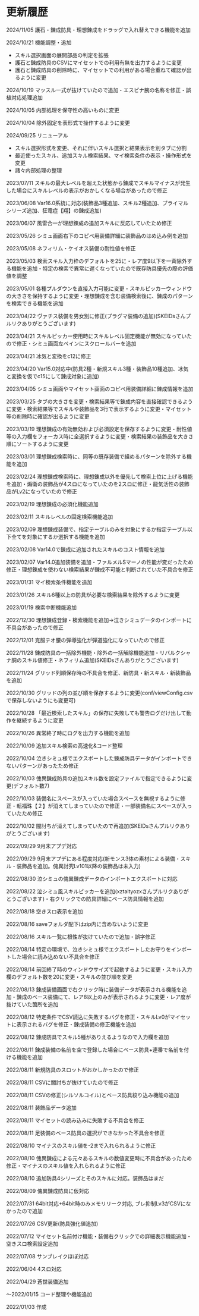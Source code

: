 # 更新履歴

2024/11/05 護石・錬成防具・理想錬成をドラッグで入れ替えできる機能を追加

2024/10/21 機能調整・追加
 - スキル選択画面の展開部品の判定を拡張
 - 護石と錬成防具のCSVにマイセットでの利用有無を出力するように変更
 - 護石と錬成防具の削除時に、マイセットでの利用がある場合重ねて確認が出るように変更
 
2024/10/19 マッスル一式が抜けていたので追加・エスピナ腕の名称を修正・誤植対応処理追加

2024/10/05 内部処理を保守性の高いものに変更

2024/10/04 除外固定を表形式で操作するように変更

2024/09/25 リニューアル
- スキル選択形式を変更、それに伴いスキル選択と結果表示を別タブに分割
- 最近使ったスキル、追加スキル検索結果、マイ検索条件の表示・操作形式を変更
- 諸々内部処理の整理

2023/07/11 スキルの最大レベルを超えた状態から錬成でスキルマイナスが発生した場合にスキルレベルの表示がおかしくなる場合があったので修正

2023/06/08 Var16.0系統に対応(装飾品3種追加、スキル2種追加、プライマルシリーズ追加、狂竜症【翔】の錬成追加)

2023/06/07 風雷合一が理想錬成の追加スキルに反応していたため修正

2023/05/26 シミュ画面右下のコピペ用装備詳細に装飾品のはめ込み例を追加

2023/05/08 ネフィリム・ケイオス装備の耐性値を修正

2023/05/03 検索スキル入力枠のデフォルトを25に・レア度9以下を一斉除外する機能を追加・特定の検索で異常に遅くなっていたので既存防具優先の際の評価値を調整

2023/05/01 各種プルダウンを直接入力可能に変更・スキルピッカーウィンドウの大きさを保持するように変更・理想錬成を含む装備検索後に、錬成のパターンを検索できる機能を追加

2023/04/22 ヴァチス装備を男女別に修正(プラグマ装備の追加)(SKEIDsさんプルリクありがとうございます)

2023/04/21 スキルピッカー使用時にスキルレベル固定機能が無効になっていたので修正・シミュ画面左ペインにスクロールバーを追加

2023/04/21 冰気と変換をc12に修正

2023/04/20 Var15.0対応中(防具2種・新規スキル3種・装飾品10種追加、冰気と変換を仮でc15にして錬成対象に追加)

2023/04/05 シミュ画面やマイセット画面のコピペ用装備詳細に錬成情報を追加

2023/03/25 タブの大きさを変更・検索結果等で錬成内容を直接確認できるように変更・検索結果等でスキルや装飾品を3行で表示するように変更・マイセット等の削除時に確認が出るように変更

2023/03/19 理想錬成の有効無効および必須設定を保存するように変更・耐性値等の入力欄をフォーカス時に全選択するように変更・検索結果の装飾品を大きさ順にソートするように変更

2023/03/01 理想錬成検索時に、同等の既存装備で組めるパターンを除外する機能を追加

2023/02/24 理想錬成検索時に、理想錬成以外を優先して検索上位に上げる機能を追加・煽衛の装飾品が4スロになっていたのを2スロに修正・龍気活性の装飾品がLv2になっていたので修正

2023/02/19 理想錬成の必須化機能追加

2023/02/11 スキルレベルの固定検索機能追加

2023/02/09 理想錬成装備で、指定テーブルのみを対象にするか指定テーブル以下全てを対象にするか選択する機能を追加

2023/02/08 Var14.0で錬成に追加されたスキルのコスト情報を追加

2023/02/07 Var14.0追加装備を追加・ファルメルSマーノの性能が変だったため修正・理想錬成を使わない検索結果が錬成不可能と判断されていた不具合を修正

2023/01/31 マイ検索条件機能を追加

2023/01/26 スキル6種以上の防具が必要な検索結果を除外するように変更

2023/01/19 検索中断機能追加

2022/12/30 理想錬成登録・検索機能を追加→泣きシミュデータのインポートに不具合があったので修正

2022/12/01 克服テオ腰の弾導強化が弾道強化になっていたので修正

2022/11/28 錬成防具の一括除外機能・除外の一括解除機能追加・リバルクシャナ胴のスキル値修正・ネフィリム追加(SKEIDsさんありがとうございます)

2022/11/24 グリッド列順保存時の不具合を修正、新防具・新スキル・新装飾品を追加

2022/10/30 グリッドの列の並び順を保存するように変更(conf/viewConfig.csvで保存しないようにも変更可)

2022/10/28 「最近検索したスキル」の保存に失敗しても警告ログだけ出して動作を継続するように変更

2022/10/26 異常終了時にログを出力する機能を追加

2022/10/09 追加スキル検索の高速化&コード整理

2022/10/04 泣きシミュ様でエクスポートした錬成防具データがインポートできないパターンがあったため修正

2022/10/03 傀異錬成防具の追加スキル数を設定ファイルで指定できるように変更(デフォルト数7)

2022/10/03 装備名にスペースが入っていた場合スペースを無視するように修正・転福珠【２】が消えてしまっていたので修正・一部装備名にスペースが入っていたため修正

2022/10/02 闇討ちが消えてしまっていたので再追加(SKEIDsさんプルリクありがとうございます)

2022/09/29 9月末アプデ対応

2022/09/29 9月末アプデにある程度対応(新モンス3体の素材による装備・スキル・装飾品を追加。傀異討究Lv101以降の装飾品は未入力)

2022/08/30 泣シミュの傀異錬成データのインポートエクスポートに対応

2022/08/22 泣シミュ風スキルピッカーを追加(xztaityozxさんプルリクありがとうございます)・右クリックでの防具詳細にベース防具情報を追加

2022/08/18 空きスロ表示を追加

2022/08/16 saveフォルダ配下はzip内に含めないように変更

2022/08/16 スキル一覧に根性が抜けていたので追加・誤字修正

2022/08/14 特定の環境で、泣きシミュ様でエクスポートしたお守りをインポートした場合に読み込めない不具合を修正

2022/08/14 前回終了時のウィンドウサイズで起動するように変更・スキル入力欄のデフォルト数を20に変更・スキルの並び順を変更

2022/08/13 錬成装備画面で右クリック時に装備データが表示される機能を追加・錬成のベース装備にて、レア8以上のみが表示されるように変更・レア度が抜けていた箇所を追加

2022/08/12 特定条件でCSV読込に失敗するバグを修正・スキルLv0がマイセットに表示されるバグを修正・錬成装備の修正機能を追加

2022/08/12 錬成防具でスキル5種がありえるようなので入力欄を追加

2022/08/11 錬成装備の名前を空で登録した場合にベース防具+連番で名前を付ける機能を追加

2022/08/11 新規防具のスロットがおかしかったので修正

2022/08/11 CSVに闇討ちが抜けていたので修正

2022/08/11 CSVの修正(シルソルコイル)とベース防具絞り込み機能の追加

2022/08/11 装飾品データ追加

2022/08/11 マイセットの読み込みに失敗する不具合を修正

2022/08/11 足装備のベース防具の選択ができなかった不具合を修正

2022/08/10 マイナスのスキル値を-2まで入れられるように修正

2022/08/10 傀異錬成による元々あるスキルの数値変更時に不具合があったため修正・マイナスのスキル値を入れられるように修正

2022/08/10 追加防具4シリーズとそのスキルに対応。装飾品はまだ

2022/08/09 傀異錬成防具に仮対応

2022/07/31 64bit対応+64bit時のみメモリリーク対応, ブレ抑制Lv3がCSVになかったので追加

2022/07/26 CSV更新(防具強化値追加)

2022/07/12 マイセット名前付け機能・装備右クリックでの詳細表示機能追加・空きスロ検索設定追加

2022/07/08 サンブレイクほぼ対応

2022/06/04 4スロ対応

2022/04/29 蒼世装備追加

～2022/01/15 コード整理や機能追加

2022/01/03 作成
